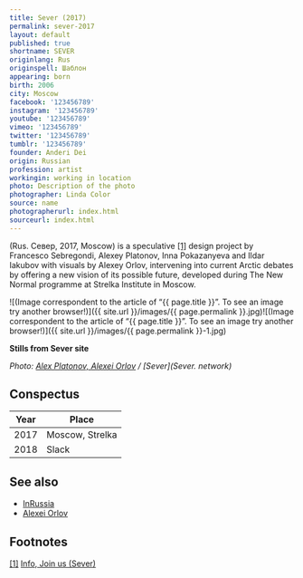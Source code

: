 ```yaml
---
title: Sever (2017)
permalink: sever-2017
layout: default
published: true
shortname: SEVER
originlang: Rus
originspell: Шаблон
appearing: born
birth: 2006
city: Moscow
facebook: '123456789'
instagram: '123456789'
youtube: '123456789'
vimeo: '123456789'
twitter: '123456789'
tumblr: '123456789'
founder: Anderi Dei
origin: Russian
profession: artist
workingin: working in location
photo: Description of the photo
photographer: Linda Color
source: name
photographerurl: index.html
sourceurl: index.html
---
```

(Rus. Север, 2017, Moscow) is a speculative <span id="a1">[\[1\]](#f1)</span> design project by Francesco Sebregondi, Alexey Platonov, Inna Pokazanyeva and Ildar Iakubov with visuals by Alexey Orlov, intervening into current Arctic debates by offering a new vision of its possible future, developed during The New Normal programme at Strelka Institute in Moscow.

![(Image correspondent to the article of “{{ page.title }}”. To see an image try another browser!)]({{ site.url }}/images/{{ page.permalink }}.jpg)![(Image correspondent to the article of “{{ page.title }}”. To see an image try another browser!)]({{ site.url }}/images/{{ page.permalink }}-1.jpg)

**Stills from Sever site**

*Photo: [Alex Platonov, Alexei Orlov](index) / [Sever](Sever. network)*

## Conspectus

|Year|Place|
|-|-|
|2017|Moscow, Strelka|
|2018|Slack|

## See also

+ [InRussia](inrussia)
+ [Alexei Orlov](orlov-alexei)

## Footnotes

[[1]](#a1) <span id="f1"></span> [Info, Join us (Sever)](http://sever.network/)
